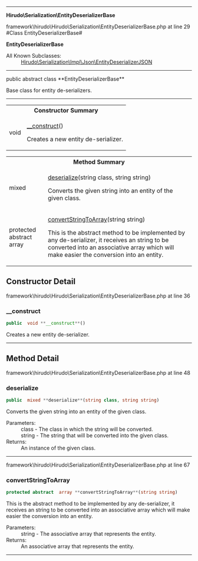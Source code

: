 - - -

**Hirudo\Serialization\EntityDeserializerBase**
<div class="location">framework\hirudo\Hirudo\Serialization\EntityDeserializerBase.php at line 29</div>
#Class EntityDeserializerBase#

**EntityDeserializerBase**


<dl>
<dt>All Known Subclasses:</dt>
<dd><a href="https://github.com/JeyDotC/Hirudo-docs/blob/master/hirudo/serialization/impl/json/entitydeserializerjson.html">Hirudo\Serialization\Impl\Json\EntityDeserializerJSON</a> </dd>
</dl>

- - -

<p class="signature">public abstract  class **EntityDeserializerBase**</p>

<div class="comment" id="overview_description"><p>Base class for entity de-serializers.</p></div>

- - -

<table id="summary_constructor">
<tr><th colspan="2">Constructor Summary</th></tr>
<tr>
<td class="type"> void</td>
<td class="description"><p class="name"><a href="#__construct">__construct</a>()</p><p class="description">Creates a new entity de-serializer.</p></td>
</tr>
</table>

<table id="summary_method">
<tr><th colspan="2">Method Summary</th></tr>
<tr>
<td class="type"> mixed</td>
<td class="description"><p class="name"><a href="#deserialize">deserialize</a>(string class, string string)</p><p class="description">Converts the given string into an entity of the given class.</p></td>
</tr>
<tr>
<td class="type">protected abstract  array</td>
<td class="description"><p class="name"><a href="#convertStringToArray">convertStringToArray</a>(string string)</p><p class="description">This is the abstract method to be implemented by any de-serializer, it receives
an string to be converted into an associative array which will make easier
the conversion into an entity.</p></td>
</tr>
</table>

<h2 id="detail_method">Constructor Detail</h2>
<div class="location">framework\hirudo\Hirudo\Serialization\EntityDeserializerBase.php at line 36</div>
<h3 id="__construct()">__construct</h3>

```php
public  void **__construct**()
```
<div class="details">
<p>Creates a new entity de-serializer.</p></div>

- - -

<h2 id="detail_method">Method Detail</h2>
<div class="location">framework\hirudo\Hirudo\Serialization\EntityDeserializerBase.php at line 48</div>
<h3 id="deserialize()">deserialize</h3>

```php
public  mixed **deserialize**(string class, string string)
```
<div class="details">
<p>Converts the given string into an entity of the given class.</p><dl>
<dt>Parameters:</dt>
<dd>class - The class in which the string will be converted.</dd>
<dd>string - The string that will be converted into the given class.</dd>
<dt>Returns:</dt>
<dd>An instance of the given class.</dd>
</dl>
</div>

- - -

<div class="location">framework\hirudo\Hirudo\Serialization\EntityDeserializerBase.php at line 67</div>
<h3 id="convertStringToArray()">convertStringToArray</h3>

```php
protected abstract  array **convertStringToArray**(string string)
```
<div class="details">
<p>This is the abstract method to be implemented by any de-serializer, it receives
an string to be converted into an associative array which will make easier
the conversion into an entity.</p><dl>
<dt>Parameters:</dt>
<dd>string - The associative array that represents the entity.</dd>
<dt>Returns:</dt>
<dd>An associative array that represents the entity.</dd>
</dl>
</div>

- - -

